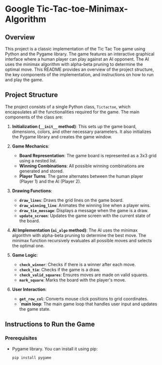 # Google Tic-Tac-toe-Minimax-Algorithm

## Overview

This project is a classic implementation of the Tic Tac Toe game using Python and the Pygame library. The game features an interactive graphical interface where a human player can play against an AI opponent. The AI uses the minimax algorithm with alpha-beta pruning to determine the optimal move. This README provides an overview of the project structure, the key components of the implementation, and instructions on how to run and play the game.

## Project Structure

The project consists of a single Python class, `Tictactoe`, which encapsulates all the functionalities required for the game. The main components of the class are:

1. **Initialization (`__init__` method)**: This sets up the game board, dimensions, colors, and other necessary parameters. It also initializes the Pygame library and creates the game window.

2. **Game Mechanics**:
   - **Board Representation**: The game board is represented as a 3x3 grid using a nested list.
   - **Winning Combinations**: All possible winning combinations are generated and stored.
   - **Player Turns**: The game alternates between the human player (Player 1) and the AI (Player 2).

3. **Drawing Functions**:
   - **`draw_lines`**: Draws the grid lines on the game board.
   - **`draw_winning_line`**: Animates the winning line when a player wins.
   - **`draw_tie_message`**: Displays a message when the game is a draw.
   - **`update_screen`**: Updates the game screen with the current state of the board.

4. **AI Implementation (`ai_algo` method)**: The AI uses the minimax algorithm with alpha-beta pruning to determine the best move. The minimax function recursively evaluates all possible moves and selects the optimal one.

5. **Game Logic**:
   - **`check_winner`**: Checks if there is a winner after each move.
   - **`check_tie`**: Checks if the game is a draw.
   - **`check_valid_squares`**: Ensures moves are made on valid squares.
   - **`mark_square`**: Marks the board with the player's move.

6. **User Interaction**:
   - **`get_row_col`**: Converts mouse click positions to grid coordinates.
   - **`main loop**: The main game loop that handles user input and updates the game state.

## Instructions to Run the Game

### Prerequisites

- Pygame library. You can install it using pip:
  ```bash
  pip install pygame
